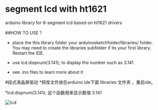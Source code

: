 
# segment lcd with ht1621
arduino library for 6-segment lcd based on ht1621 drivers


##HOW TO USE？

*  place the this library folder your arduinosketchfolder/libraries/ folder. 
You may need to create the libraries subfolder if its your first library. 
Restart the IDE.

* use   lcd.dispnum(3.141);    to display the number such as 3.141

* see .ino files to learn more about it



 









#段式液晶屏驱动 
*把库文件放在arduino ide下面 libraries 文件夹 ，重启ide。

*lcd.dispnum(3.141);  这个函数用来显示数值 3.141   


![lcd](https://github.com/anxzhu/segment-lcd-with-ht1621/blob/master/A6seglcd/img1.jpg)

